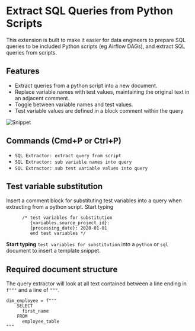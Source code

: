 # Extract SQL Queries from Python Scripts

This extension is built to make it easier for data engineers to prepare SQL queries to be included Python scripts (eg Airflow DAGs), and extract SQL queries from scripts.


## Features

* Extract queries from a python script into a new document. 
* Replace variable names with test values, maintaining the original text in an adjacent  comment.
* Toggle between variable names and test values.
* Test variable values are defined in a block comment within the query


![Snippet](images/extract-query.gif)

## Commands (Cmd+P or Ctrl+P)

* `SQL Extractor: extract query from script`
* `SQL Extractor: sub variable names into query`
* `SQL Extractor: sub test variable values into query`

## Test variable substitution

Insert a comment block for substituting test variables into a query when extracting from a python script. Start typing 

```
      /* test variables for substitution
         {variables.source_project_id}:
         {processing_date}: 2020-01-01
         end test variables */
 ```

**Start typing** `test variables for substitution` into a `python` or `sql` document to insert a template snippet. 

## Required document structure

The query extractor will look at all text contained between a line ending in `f"""` and a line of `"""`.

```
dim_employee = f"""
    SELECT
      first_name
    FROM
      employee_table
"""
 ```
